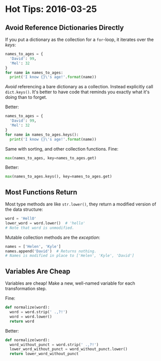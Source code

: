 # Hot Tips: 2016-03-25
## Avoid Reference Dictionaries Directly
If you put a dictionary as the collection for a `for`-loop, it iterates over the _keys_:
```python
names_to_ages = {
  'David': 99,
  'Mel': 32
}
for name in names_to_ages:
  print('I know {}\'s age!'.format(name))
```

_Avoid_ referencing a bare dictionary as a collection.
Instead explicitly call `dict.keys()`.
It's better to have code that reminds you exactly what it's doing than to forget.

Better:
```python
names_to_ages = {
  'David': 99,
  'Mel': 32
}
for name in names_to_ages.keys():
  print('I know {}\'s age!'.format(name))
```

Same with sorting, and other collection functions.
Fine:
```python
max(names_to_ages, key=names_to_ages.get)
```

Better:
```python
max(names_to_ages.keys(), key=names_to_ages.get)
```

## Most Functions Return
Most type methods are like `str.lower()`, they return a modified version of the data structure:
```python
word = 'HellO'
lower_word = word.lower()  # 'hello'
# Note that word is unmodified.
```

Mutable collection methods are the _exception_:
```python
names = ['Helen', 'Kyle']
names.append('David')  # Returns nothing.
# Names is modified in place to ['Helen', 'Kyle', 'David']
```

## Variables Are Cheap
Variables are cheap!
Make a new, well-named variable for each transformation step.

Fine:
```python
def normalize(word):
  word = word.strip(' .,?!')
  word = word.lower()
  return word
```

Better:
```python
def normalize(word):
  word_without_punct = word.strip(' .,?!')
  lower_word_without_punct = word_without_punct.lower()
  return lower_word_without_punct
```
